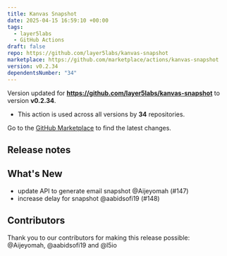 ```yaml
---
title: Kanvas Snapshot
date: 2025-04-15 16:59:10 +00:00
tags:
  - layer5labs
  - GitHub Actions
draft: false
repo: https://github.com/layer5labs/kanvas-snapshot
marketplace: https://github.com/marketplace/actions/kanvas-snapshot
version: v0.2.34
dependentsNumber: "34"
---
```



Version updated for **https://github.com/layer5labs/kanvas-snapshot** to version **v0.2.34**.
- This action is used across all versions by **34** repositories.

Go to the [GitHub Marketplace](https://github.com/marketplace/actions/kanvas-snapshot) to find the latest changes.

## Release notes

## What's New
- update API to generate email snapshot @Aijeyomah (#147)
- increase delay for snapshot @aabidsofi19 (#148)

## Contributors

Thank you to our contributors for making this release possible:
@Aijeyomah, @aabidsofi19 and @l5io


